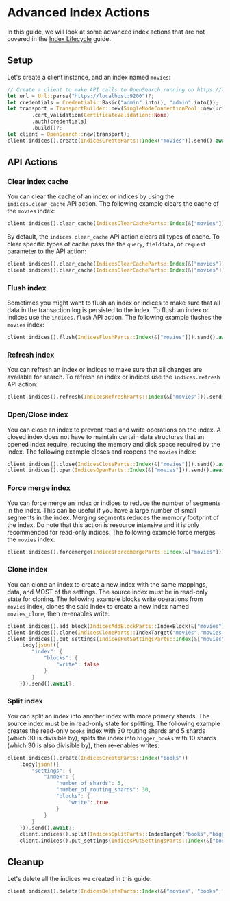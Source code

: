 # Advanced Index Actions

In this guide, we will look at some advanced index actions that are not covered in the [Index Lifecycle](index_lifecycle.md) guide.

## Setup

Let's create a client instance, and an index named `movies`:

```rust
// Create a client to make API calls to OpenSearch running on https://localhost:9200.
let url = Url::parse("https://localhost:9200")?;
let credentials = Credentials::Basic("admin".into(), "admin".into());
let transport = TransportBuilder::new(SingleNodeConnectionPool::new(url))
        .cert_validation(CertificateValidation::None)
        .auth(credentials)
        .build()?;
let client = OpenSearch::new(transport);
client.indices().create(IndicesCreateParts::Index("movies")).send().await?;
```

## API Actions

### Clear index cache

You can clear the cache of an index or indices by using the `indices.clear_cache` API action. The following example clears the cache of the `movies` index:

```rust
client.indices().clear_cache(IndicesClearCacheParts::Index(&["movies"])).send().await?;
```

By default, the `indices.clear_cache` API action clears all types of cache. To clear specific types of cache pass the the `query`, `fielddata`, or `request` parameter to the API action:

```rust
client.indices().clear_cache(IndicesClearCacheParts::Index(&["movies"])).query(true).send().await?;
client.indices().clear_cache(IndicesClearCacheParts::Index(&["movies"])).fielddata(true).request(true).send().await?;
```

### Flush index

Sometimes you might want to flush an index or indices to make sure that all data in the transaction log is persisted to the index. To flush an index or indices use the `indices.flush` API action. The following example flushes the `movies` index:

```rust
client.indices().flush(IndicesFlushParts::Index(&["movies"])).send().await?;
```

### Refresh index

You can refresh an index or indices to make sure that all changes are available for search. To refresh an index or indices use the `indices.refresh` API action:

```rust
client.indices().refresh(IndicesRefreshParts::Index(&["movies"])).send().await?;
```

### Open/Close index

You can close an index to prevent read and write operations on the index. A closed index does not have to maintain certain data structures that an opened index require, reducing the memory and disk space required by the index. The following example closes and reopens the `movies` index:

```rust
client.indices().close(IndicesCloseParts::Index(&["movies"])).send().await?;
client.indices().open(IndicesOpenParts::Index(&["movies"])).send().await?;
```

### Force merge index

You can force merge an index or indices to reduce the number of segments in the index. This can be useful if you have a large number of small segments in the index. Merging segments reduces the memory footprint of the index. Do note that this action is resource intensive and it is only recommended for read-only indices. The following example force merges the `movies` index:

```rust
client.indices().forcemerge(IndicesForcemergeParts::Index(&["movies"])).send().await?;
```

### Clone index

You can clone an index to create a new index with the same mappings, data, and MOST of the settings. The source index must be in read-only state for cloning. The following example blocks write operations from `movies` index, clones the said index to create a new index named `movies_clone`, then re-enables write:

```rust
client.indices().add_block(IndicesAddBlockParts::IndexBlock(&["movies"],"write")).send().await?;
client.indices().clone(IndicesCloneParts::IndexTarget("movies","movies_clone")).send().await?;
client.indices().put_settings(IndicesPutSettingsParts::Index(&["movies"]))
    .body(json!({
        "index": {
            "blocks": {
                "write": false
            }
        }
    })).send().await?;
```

### Split index

You can split an index into another index with more primary shards. The source index must be in read-only state for splitting. The following example creates the read-only `books` index with 30 routing shards and 5 shards (which 30 is divisible by), splits the index into `bigger_books` with 10 shards (which 30 is also divisible by), then re-enables writes:

```rust
client.indices().create(IndicesCreateParts::Index("books"))
    .body(json!({
        "settings": {
            "index": {
                "number_of_shards": 5,
                "number_of_routing_shards": 30,
                "blocks": {
                    "write": true
                }
            }
        }
    })).send().await?;
    client.indices().split(IndicesSplitParts::IndexTarget("books","bigger_books")).body(json!({"settings": {"index": {"number_of_shards": 10}}})).send().await?;
    client.indices().put_settings(IndicesPutSettingsParts::Index(&["books"])).body(json!({"index": {"blocks": {"write": false}}})).send().await?;
```

## Cleanup

Let's delete all the indices we created in this guide:

```rust
client.indices().delete(IndicesDeleteParts::Index(&["movies", "books", "movies_clone", "bigger_books"])).send().await?;
```
